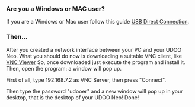 ### Are you a Windows or MAC user?
If you are a Windows or Mac user follow this guide [USB Direct Connection](http://www.udoo.org/docs-neo/Basic_Setup/Usb_Direct_Connection.html).

### Then... 
After you created a network interface between your PC and your UDOO Neo.
What you should do now is downloading a suitable VNC client, like [VNC Viewer](https://www.realvnc.com/download/viewer/) 
So, once downloaded just execute the program and install it.
Then, open the program: a window will pop up.

First of all, type 192.168.7.2 as VNC Server, then press "Connect".

Then type the password "udooer" and a new window will pop up in your desktop, that is the desktop of your UDOO Neo!
Done!
